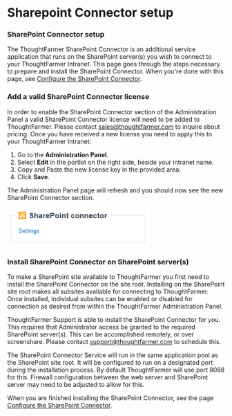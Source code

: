 # Sharepoint Connector setup

### SharePoint Connector setup

The ThoughtFarmer SharePoint Connector is an additional service application that runs on the SharePoint server\(s\) you wish to connect to your ThoughtFarmer Intranet. This page goes through the steps necessary to prepare and install the SharePoint Connector. When you're done with this page, see [Configure the SharePoint Connector](configure-sharepoint-connector.md).

### Add a valid SharePoint Connector license <a id="section1"></a>

In order to enable the SharePoint Connector section of the Administration Panel a valid SharePoint Connector license will need to be added to ThoughtFarmer. Please contact [sales@thoughtfarmer.com](mailto:sales@thoughtfarmer.com) to inquire about pricing. Once you have received a new license you need to apply this to your ThoughtFarmer Intranet:

1. Go to the **Administration Panel**.
2. Select **Edit** in the portlet on the right side, beside your intranet name.
3. Copy and Paste the new license key in the provided area.
4. Click **Save**.

The Administration Panel page will refresh and you should now see the new SharePoint Connector section.

![](../../../.gitbook/assets/1%20%2860%29.png)

### Install SharePoint Connector on SharePoint server\(s\) <a id="section2"></a>

To make a SharePoint site available to ThoughtFarmer you first need to install the SharePoint Connector on the site root. Installing on the SharePoint site root makes all subsites available for connecting to ThoughtFarmer. Once installed, individual subsites can be enabled or disabled for connection as desired from within the ThoughtFarmer Administration Panel.  
  
ThoughtFarmer Support is able to install the SharePoint Connector for you. This requires that Administrator access be granted to the required SharePoint server\(s\). This can be accomplished remotely, or over screenshare. Please contact [support@thoughtfarmer.com](mailto:support@thoughtfarmer.com) to schedule this.  
  
The SharePoint Connector Service will run in the same application pool as the SharePoint site root. It will be configured to run on a designated port during the installation process. By default ThoughtFarmer will use port 8088 for this. Firewall configuration between the web server and SharePoint server may need to be adjusted to allow for this.  
  
When you are finished installing the SharePoint Connector, see the page [Configure the SharePoint Connector](configure-sharepoint-connector.md).  


